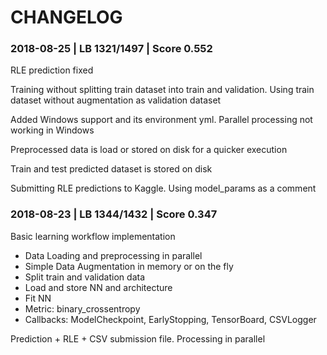 # CHANGELOG

### 2018-08-25 | LB 1321/1497 | Score 0.552

RLE prediction fixed

Training without splitting train dataset into train and validation. Using train dataset without augmentation as validation dataset

Added Windows support and its environment yml. Parallel processing not working in Windows

Preprocessed data is load or stored on disk for a quicker execution

Train and test predicted dataset is stored on disk

Submitting RLE predictions to Kaggle. Using model_params as a comment


### 2018-08-23 | LB 1344/1432 | Score 0.347

Basic learning workflow implementation
* Data Loading and preprocessing in parallel
* Simple Data Augmentation in memory or on the fly
* Split train and validation data
* Load and store NN and architecture
* Fit NN
* Metric: binary_crossentropy
* Callbacks: ModelCheckpoint, EarlyStopping, TensorBoard, CSVLogger
	
Prediction + RLE + CSV submission file. Processing in parallel
